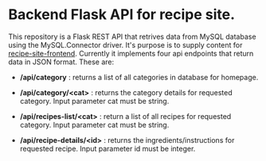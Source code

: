 # Backend Flask API for recipe site. 

This repository is a Flask REST API that retrives data from MySQL database using the MySQL.Connector driver. It's purpose is to supply content for [recipe-site-frontend](https://github.com/golnazir/recipe-site-frontend).
Currently it implements four api endpoints that return data in JSON format. These are:


* **/api/category** : returns a list of all categories in database for homepage.

* **/api/category/&lt;cat&gt;** : returns the category details for requested category. Input parameter cat must be string.
 
* **/api/recipes-list/&lt;cat&gt;** : return a list of all recipes for requested category. Input parameter cat must be string.
  
* **/api/recipe-details/&lt;id&gt;** : returns the ingredients/instructions for requested recipe.  Input parameter id must be integer.
